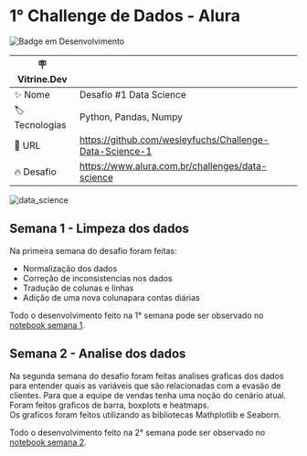 # 1° Challenge de Dados -  Alura

![Badge em Desenvolvimento](http://img.shields.io/static/v1?label=STATUS&message=EM%20DESENVOLVIMENTO&color=GREEN&style=for-the-badge)

| :placard: Vitrine.Dev |     |
| -------------         | --- |
| :sparkles: Nome       | Desafio #1 Data Science
| :label: Tecnologias   | Python, Pandas, Numpy
| :rocket: URL          | https://github.com/wesleyfuchs/Challenge-Data-Science-1
| :fire: Desafio        | https://www.alura.com.br/challenges/data-science

<!-- Capa da Vitrine.dev-->
![data_science](https://user-images.githubusercontent.com/55562529/227254287-7d7b6dc4-9813-4300-be01-6b4f35bae7e2.png#vitrinedev)


## Semana 1 - Limpeza dos dados

Na primeira semana do desafio foram feitas:
- Normalização dos dados
- Correção de inconsistencias nos dados
- Tradução de colunas e linhas 
- Adição de uma nova colunapara contas diárias

Todo o desenvolvimento feito na 1° semana pode ser observado no [notebook semana 1](https://github.com/wesleyfuchs/Challenge-Data-Science-1/blob/main/Alura%20Challenges%20-%20Semana%201.ipynb).

## Semana 2 - Analise dos dados

Na segunda semana do desafio foram feitas analises graficas dos dados para entender quais as variáveis que são relacionadas com a evasão de clientes. Para que a equipe de vendas tenha uma noção do cenário atual. </br>
Foram feitos graficos de barra, boxplots e heatmaps. </br>
Os graficos foram feitos utilizando as bibliotecas Mathplotlib e Seaborn.

Todo o desenvolvimento feito na 2° semana pode ser observado no [notebook semana 2](https://github.com/wesleyfuchs/Challenge-Data-Science-1/blob/main/Alura%20Challenges%20-%20Semana%202.ipynb).

#
